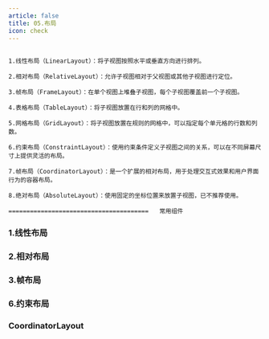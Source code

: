 ```yaml
---
article: false
title: 05.布局
icon: check
---
```


``` text

1.线性布局（LinearLayout）：将子视图按照水平或垂直方向进行排列。

2.相对布局（RelativeLayout）：允许子视图相对于父视图或其他子视图进行定位。

3.帧布局（FrameLayout）：在单个视图上堆叠子视图，每个子视图覆盖前一个子视图。

4.表格布局（TableLayout）：将子视图放置在行和列的网格中。

5.网格布局（GridLayout）：将子视图放置在规则的网格中，可以指定每个单元格的行数和列数。

6.约束布局（ConstraintLayout）：使用约束条件定义子视图之间的关系，可以在不同屏幕尺寸上提供灵活的布局。

7.帧布局（CoordinatorLayout）：是一个扩展的相对布局，用于处理交互式效果和用户界面行为的容器布局。

8.绝对布局（AbsoluteLayout）：使用固定的坐标位置来放置子视图，已不推荐使用。

=======================================   常用组件

```

### 1.线性布局

### 2.相对布局

### 3.帧布局

### 6.约束布局

### CoordinatorLayout




